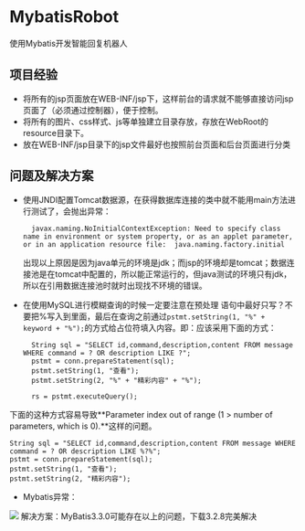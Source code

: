 # MybatisRobot
使用Mybatis开发智能回复机器人
## 项目经验 ##
- 将所有的jsp页面放在WEB-INF/jsp下，这样前台的请求就不能够直接访问jsp页面了（必须通过控制器），便于控制。
- 将所有的图片、css样式、js等单独建立目录存放，存放在WebRoot的resource目录下。
- 放在WEB-INF/jsp目录下的jsp文件最好也按照前台页面和后台页面进行分类

## 问题及解决方案 ##
- 使用JNDI配置Tomcat数据源，在获得数据库连接的类中就不能用main方法进行测试了，会抛出异常：

		javax.naming.NoInitialContextException: Need to specify class name in environment or system property, or as an applet parameter, or in an application resource file:  java.naming.factory.initial
  出现以上原因是因为java单元的环境是jdk；而jsp的环境却是tomcat；数据连接池是在tomcat中配置的，所以能正常运行的，但java测试的环境只有jdk，所以在引用数据连接池时就时出现找不环境的错误。
- 在使用MySQL进行模糊查询的时候一定要注意在预处理	语句中最好只写？不要把%写入到里面，最后在查询之前通过`pstmt.setString(1, "%" + keyword + "%");`的方式给占位符填入内容。即：应该采用下面的方式：

		String sql = "SELECT id,command,description,content FROM message WHERE command = ? OR description LIKE ?";
		pstmt = conn.prepareStatement(sql);
		pstmt.setString(1, "查看");
		pstmt.setString(2, "%" + "精彩内容" + "%");
	
		rs = pstmt.executeQuery();

下面的这种方式容易导致**Parameter   index   out   of   range   (1   >   number   of   parameters,   which   is   0).**这样的问题。

	String sql = "SELECT id,command,description,content FROM message WHERE command = ? OR description LIKE %?%";
	pstmt = conn.prepareStatement(sql);
	pstmt.setString(1, "查看");
	pstmt.setString(2, "精彩内容");

- Mybatis异常：

![](http://i.imgur.com/SJbXobf.jpg)
解决方案：MyBatis3.3.0可能存在以上的问题，下载3.2.8完美解决